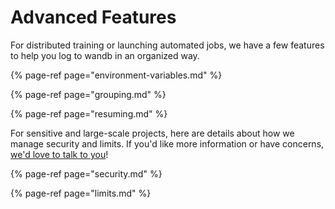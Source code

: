 # Advanced Features

For distributed training or launching automated jobs, we have a few features to help you log to wandb in an organized way.

{% page-ref page="environment-variables.md" %}

{% page-ref page="grouping.md" %}

{% page-ref page="resuming.md" %}

For sensitive and large-scale projects, here are details about how we manage security and limits. If you'd like more information or have concerns, [we'd love to talk to you](../../untitled/getting-help.md)!

{% page-ref page="security.md" %}

{% page-ref page="limits.md" %}

